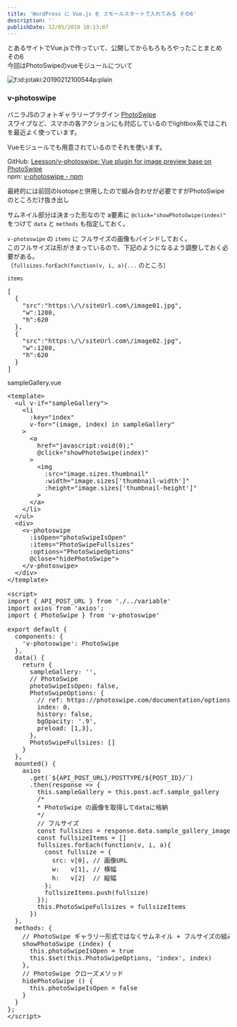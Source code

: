 ```yaml
---
title: 'WordPress に Vue.js を スモールスタートで入れてみる その6'
description: ''
publishDate: 12/05/2019 10:13:07
---
```

<p>とあるサイトでVue.jsで作っていて、公開してからもろもろやったことまとめ その6<br/>
今回はPhotoSwipeのvueモジュールについて</p>

<p><span itemscope itemtype="http://schema.org/Photograph"><img src="/images/hatena/20190212100544.png" alt="f:id:jotaki:20190212100544p:plain" title="f:id:jotaki:20190212100544p:plain" class="hatena-fotolife" itemprop="image"></span></p>

<h3>v-photoswipe</h3>

<p>バニラJSのフォトギャラリープラグイン <a href="https://photoswipe.com/">PhotoSwipe</a><br/>
スワイプなど、スマホの各アクションにも対応しているのでlightbox系ではこれを最近よく使っています。</p>

<p>Vueモジュールでも用意されているのでそれを使います。</p>

<p>GitHub: <a href="https://github.com/Leesson/v-photoswipe">Leesson/v-photoswipe: Vue plugin for image preview base on PhotoSwipe</a><br/>
npm: <a href="https://www.npmjs.com/package/v-photoswipe">v-photoswipe - npm</a></p>

<p>最終的には前回のIsotopeと併用したので組み合わせが必要ですがPhotoSwipeのところだけ抜き出し</p>

<p>サムネイル部分は決まった形なので a要素に <code>@click="showPhotoSwipe(index)"</code> をつけて <code>data</code> と <code>methods</code> も指定しておく。</p>

<p><code>v-photoswipe</code> の <code>items</code> に フルサイズの画像もバインドしておく。<br/>
このフルサイズは形がきまっているので、下記のようになるよう調整しておく必要がある。<br/>
（<code>fullsizes.forEach(function(v, i, a){...</code> のところ）</p>

<p><code>items</code></p>

<pre class="code lang-json" data-lang="json" data-unlink><span class="synSpecial">[</span>
  <span class="synSpecial">{</span>
    &quot;<span class="synStatement">src</span>&quot;:&quot;<span class="synConstant">https:</span><span class="synSpecial">\/\/</span><span class="synConstant">siteUrl.com</span><span class="synSpecial">\/</span><span class="synConstant">image01.jpg</span>&quot;,
    &quot;<span class="synStatement">w</span>&quot;:<span class="synConstant">1280</span>,
    &quot;<span class="synStatement">h</span>&quot;:<span class="synConstant">620</span>
  <span class="synSpecial">}</span>,
  <span class="synSpecial">{</span>
    &quot;<span class="synStatement">src</span>&quot;:&quot;<span class="synConstant">https:</span><span class="synSpecial">\/\/</span><span class="synConstant">siteUrl.com</span><span class="synSpecial">\/</span><span class="synConstant">image02.jpg</span>&quot;,
    &quot;<span class="synStatement">w</span>&quot;:<span class="synConstant">1280</span>,
    &quot;<span class="synStatement">h</span>&quot;:<span class="synConstant">620</span>
  <span class="synSpecial">}</span>
<span class="synSpecial">]</span>
</pre>


<p>sampleGallery.vue</p>

<pre class="code lang-javascript" data-lang="javascript" data-unlink>&lt;template&gt;
  &lt;ul v-<span class="synStatement">if</span>=<span class="synConstant">&quot;sampleGallery&quot;</span>&gt;
    &lt;li
      :key=<span class="synConstant">&quot;index&quot;</span>
      v-<span class="synStatement">for</span>=<span class="synConstant">&quot;(image, index) in sampleGallery&quot;</span>
    &gt;
      &lt;a
        href=<span class="synConstant">&quot;javascript:void(0);&quot;</span>
        @click=<span class="synConstant">&quot;showPhotoSwipe(index)&quot;</span>
      &gt;
        &lt;img
          :src=<span class="synConstant">&quot;image.sizes.thumbnail&quot;</span>
          :width=<span class="synConstant">&quot;image.sizes['thumbnail-width']&quot;</span>
          :height=<span class="synConstant">&quot;image.sizes['thumbnail-height']&quot;</span>
        &gt;
      &lt;/a&gt;
    &lt;/li&gt;
  &lt;/ul&gt;
  &lt;div&gt;
    &lt;v-photoswipe
      :isOpen=<span class="synConstant">&quot;photoSwipeIsOpen&quot;</span>
      :items=<span class="synConstant">&quot;PhotoSwipeFullsizes&quot;</span>
      :options=<span class="synConstant">&quot;PhotoSwipeOptions&quot;</span>
      @close=<span class="synConstant">&quot;hidePhotoSwipe&quot;</span>&gt;
    &lt;/v-photoswipe&gt;
  &lt;/div&gt;
&lt;/template&gt;

&lt;script&gt;
<span class="synStatement">import</span> <span class="synIdentifier">{</span> API_POST_URL <span class="synIdentifier">}</span> from <span class="synConstant">'./../variable'</span>
<span class="synStatement">import</span> axios from <span class="synConstant">'axios'</span>;
<span class="synStatement">import</span> <span class="synIdentifier">{</span> PhotoSwipe <span class="synIdentifier">}</span> from <span class="synConstant">'v-photoswipe'</span>

<span class="synStatement">export</span> <span class="synStatement">default</span> <span class="synIdentifier">{</span>
  components: <span class="synIdentifier">{</span>
    <span class="synConstant">'v-photoswipe'</span>: PhotoSwipe
  <span class="synIdentifier">}</span>,
  data() <span class="synIdentifier">{</span>
    <span class="synStatement">return</span> <span class="synIdentifier">{</span>
      sampleGallery: <span class="synConstant">''</span>,
      <span class="synComment">// PhotoSwipe</span>
      photoSwipeIsOpen: <span class="synConstant">false</span>,
      PhotoSwipeOptions: <span class="synIdentifier">{</span>
        <span class="synComment">// ref: https://photoswipe.com/documentation/options.html</span>
        index: 0,
        history: <span class="synConstant">false</span>,
        bgOpacity: <span class="synConstant">'.9'</span>,
        preload: <span class="synIdentifier">[</span>1,3<span class="synIdentifier">]</span>,
      <span class="synIdentifier">}</span>,
      PhotoSwipeFullsizes: <span class="synIdentifier">[]</span>
    <span class="synIdentifier">}</span>
  <span class="synIdentifier">}</span>,
  mounted() <span class="synIdentifier">{</span>
    axios
      .get(`$<span class="synIdentifier">{</span>API_POST_URL<span class="synIdentifier">}</span>/POSTTYPE/$<span class="synIdentifier">{</span>POST_ID<span class="synIdentifier">}</span>/`)
      .then(response =&gt; <span class="synIdentifier">{</span>
        <span class="synIdentifier">this</span>.sampleGallery = <span class="synIdentifier">this</span>.post.acf.sample_gallery
        <span class="synComment">/*</span>
<span class="synComment">        * PhotoSwipe の画像を取得してdataに格納</span>
<span class="synComment">        */</span>
        <span class="synComment">// フルサイズ</span>
        <span class="synStatement">const</span> fullsizes = response.data.sample_gallery_images
        <span class="synStatement">const</span> fullsizeItems = <span class="synIdentifier">[]</span>
        fullsizes.forEach(<span class="synIdentifier">function</span>(v, i, a)<span class="synIdentifier">{</span>
          <span class="synStatement">const</span> fullsize = <span class="synIdentifier">{</span>
            src: v<span class="synIdentifier">[</span>0<span class="synIdentifier">]</span>, <span class="synComment">// 画像URL</span>
            w:   v<span class="synIdentifier">[</span>1<span class="synIdentifier">]</span>, <span class="synComment">// 横幅</span>
            h:   v<span class="synIdentifier">[</span>2<span class="synIdentifier">]</span>  <span class="synComment">// 縦幅</span>
          <span class="synIdentifier">}</span>;
          fullsizeItems.push(fullsize)
        <span class="synIdentifier">}</span>);
        <span class="synIdentifier">this</span>.PhotoSwipeFullsizes = fullsizeItems
      <span class="synIdentifier">}</span>)
  <span class="synIdentifier">}</span>,
  methods: <span class="synIdentifier">{</span>
    <span class="synComment">// PhotoSwipe ギャラリー形式ではなくサムネイル + フルサイズの組み合わせで表示するメソッド</span>
    showPhotoSwipe (index) <span class="synIdentifier">{</span>
      <span class="synIdentifier">this</span>.photoSwipeIsOpen = <span class="synConstant">true</span>
      <span class="synIdentifier">this</span>.$set(<span class="synIdentifier">this</span>.PhotoSwipeOptions, <span class="synConstant">'index'</span>, index)
    <span class="synIdentifier">}</span>,
    <span class="synComment">// PhotoSwipe クローズメソッド</span>
    hidePhotoSwipe () <span class="synIdentifier">{</span>
      <span class="synIdentifier">this</span>.photoSwipeIsOpen = <span class="synConstant">false</span>
    <span class="synIdentifier">}</span>
  <span class="synIdentifier">}</span>
<span class="synIdentifier">}</span>;
&lt;/script&gt;
</pre>


